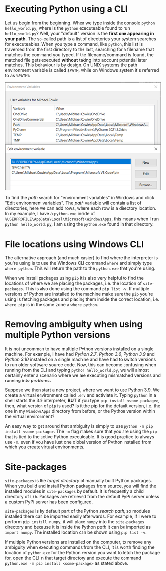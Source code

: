 # Executing Python using a CLI

Let us begin from the beginning. When we type inside the console `python hello_world.py`, where is the `python` executeable found to run `hello_world.py`? Well, your "default" version is the **first one appearing in your path**. The so-called path is a list of directories your system searches for executeables. When you type a command, like `python`, this list is traversed from the first directory to the last, searching for a filename that matches the command you typed. If the filename/command is found, the matched file gets executed **without** taking into account potential later matches. This behaviour is by design. On UNIX systems the path environment variable is called `$PATH`, while on Windows system it's referred to as `%PATH%`

![](./images/../../images/environment_variables.png)

To find the *path* search for "environment variables" in Windows and click "Edit environment variables". The *path* variable will contain a list of directories, here we can add rows, where each row is a directory location. In my example, I have a `python.exe` inside of `%USERPROFILE\AppData\Local\Microsoft\WindowsApps`, this means when I run `python hello_world.py`, I am using the `python.exe` found in that directory.

# File locations using Windows CLI

The alternative approach (and much easier) to find where the interpreter is you're using is to use the Windows CLI command `where` and simply type `where python`. This will return the path to the `python.exe` that you're using.

When we install packages using `pip` it is also very helpful to find the locations of where we are placing the packages, i.e. the location of `site-packages`. This is also done using the command `pip list -v`. If multiple versions of Python are installed to the machine make sure the `pip` you're using is fetching packages and placing them inside the correct location, i.e. `where pip` is in the same zone a `where python`.

# Removing ambiguity when using multiple Python versions

It is not uncommon to have multiple Python versions installed on a single machine. For example, I have had *Python 2.7*, *Python 3.6*, *Python 3.9* and *Python 3.10* installed on a single machine and have had to switch versions to run older software source code. Now, this can become confusing when running from the CLI and typing `python hello_world.py`, we will almost certainly enter a scenario where we are executing mismatched versions and running into problems.

Suppose we then start a new project, where we want to use Python 3.9. We create a virtual environment called `.env` and activiate it. Typing `python` in a shell starts the 3.9 interpreter, **BUT** if you type `pip install <some-package>`, then, what version of `pip` is used? Is it the pip for the default version, i.e. the one in my `WindowsApps` directory from before, or the Python version within the virtual environment?

An easy way to get around that ambiguity is simply to use `python -m pip install <some-package>`. The `-m` flag makes sure that you are using the `pip` that is tied to the active Python executeable. It is good practice to always use `-m`, even if you have just one global version of Python installed from which you create virtual environments.

# Site-packages

`site-packages` is the *target directory* of manually built Python packages. When you build and install Python packages from source, you will find the installed modules in `site-packages` by default. It is frequently a child directory of `Lib`. Packages are retrieved from the default PyPi server unless a custom PyPi server has been configured.

`site-packages` is by default part of the Python *search path*, so modules installed there can be imported easily afterwards. For example, if I were to perform `pip install numpy`, it will place `numpy` into the `site-packages` directory and because it is inside the Python *path* it can be imported as `import numpy`. The installed location can be shown using `pip list -v`.

If multiple Python versions are installed on the computer, to remove any ambiguity when executing commands from the CLI, it is worth finding the location of `python.exe` for the Python version you want to fetch the package for, open the CLI in that target directory and execute the command `python.exe -m pip install <some-package>` as stated above.
